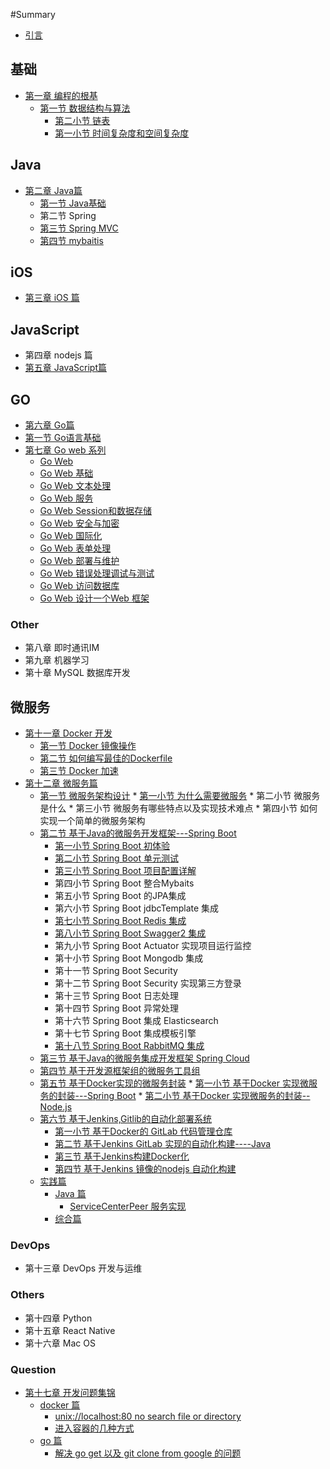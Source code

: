 #Summary

* [引言](README.md)

## 基础

* [第一章 编程的根基](chapter1.md)
  * [第一节 数据结构与算法](chapter1/di-yi-jie-shu-ju-jie-gou-yu-suan-fa.md)
    * [第二小节 链表](chapter1/di-yi-jie-shu-ju-jie-gou-yu-suan-fa/di-yi-xiao-jie-lian-biao.md)
    * [第一小节 时间复杂度和空间复杂度](chapter1/di-yi-jie-shu-ju-jie-gou-yu-suan-fa/di-yi-xiao-jie-shi-jian-fu-za-du-he-kong-jian-fu-za-du.md)

## Java  

* [第二章 Java篇](di-er-zhang-java-pian.md)
  * [第一节 Java基础](di-er-zhang-java-pian/di-yi-jie-java-ji-chu.md)
  * 第二节 Spring 
  * [第三节 Spring MVC](di-er-zhang-java-pian/di-san-jie-spring-mvc.md)
  * [第四节 mybaitis](di-er-zhang-java-pian/di-si-jie-mybaitis.md)

## iOS

* [第三章 iOS 篇](ios-pian.md)

## JavaScript

* 第四章 nodejs 篇
* [第五章 JavaScript篇](di-wu-zhang-javascriptpian.md)

## GO

* [第六章 Go篇](di-liu-zhang-go-pian.md)
* [第一节  Go语言基础](di-liu-zhang-go-pian/di-yi-jie-go-yu-yan-ji-chu.md)
* [第七章 Go web 系列](di-qi-zhang-go-web-xi-lie.md)
  * [Go Web ](di-qi-zhang-go-web-xi-lie/go-web.md)
  * [Go Web 基础](di-qi-zhang-go-web-xi-lie/go-web-ji-chu.md)
  * [Go Web 文本处理](di-qi-zhang-go-web-xi-lie/go-web-wen-ben-chu-li.md)
  * [Go Web 服务](di-qi-zhang-go-web-xi-lie/go-web-fu-wu.md)
  * [Go Web Session和数据存储](di-qi-zhang-go-web-xi-lie/go-web-sessionhe-shu-ju-cun-chu.md)
  * [Go Web 安全与加密](di-qi-zhang-go-web-xi-lie/go-web-an-quan-yu-jia-mi.md)
  * [Go Web 国际化](di-qi-zhang-go-web-xi-lie/go-web-guo-ji-hua.md)
  * [Go Web 表单处理](di-qi-zhang-go-web-xi-lie/go-web-biao-dan-chu-li.md)
  * [Go Web 部署与维护](di-qi-zhang-go-web-xi-lie/go-web-bu-shu-yu-wei-hu.md)
  * [Go Web 错误处理调试与测试](di-qi-zhang-go-web-xi-lie/go-web-cuo-wu-chu-li-diao-shi-yu-ce-shi.md)
  * [Go Web 访问数据库](di-qi-zhang-go-web-xi-lie/go-web-fang-wen-shu-ju-ku.md)
  * [Go Web 设计一个Web 框架](di-qi-zhang-go-web-xi-lie/go-web-she-ji-yi-ge-web-kuang-jia.md)

### Other

* 第八章 即时通讯IM
* 第九章 机器学习
* 第十章 MySQL 数据库开发

## 微服务

* [第十一章 Docker 开发](di-shi-yi-zhang-docker-kai-fa.md)
  * [第一节 Docker 镜像操作](di-shi-yi-zhang-docker-kai-fa/di-yi-jiedocker-jing-xiang-cao-zuo.md)
  * [第二节 如何编写最佳的Dockerfile](di-shi-yi-zhang-docker-kai-fa/di-er-jie-ru-he-bian-xie-zui-jia-de-dockfile.md)
  * [第三节 Docker 加速](di-shi-yi-zhang-docker-kai-fa/di-san-jie-docker-jia-su.md)
* [第十二章 微服务篇](di-shi-er-zhang-wei-fu-wu-yuan-li-yu-shi-jian.md)
  * [第一节 微服务架构设计](di-shi-er-zhang-wei-fu-wu-yuan-li-yu-shi-jian/di-yi-jie-wei-fu-wu-jia-gou-she-ji.md)
    	* [第一小节 为什么需要微服务](di-shi-er-zhang-wei-fu-wu-yuan-li-yu-shi-jian/di-yi-jie-wei-fu-wu-jia-gou-she-ji/di-yi-xiao-jie-wei-shi-yao-xu-yao-wei-fu-wu.md)
    	* 第二小节 微服务是什么
    	* 第三小节 微服务有哪些特点以及实现技术难点
    	* 第四小节 如何实现一个简单的微服务架构
  * [第二节 基于Java的微服务开发框架---Spring Boot](di-shi-er-zhang-wei-fu-wu-yuan-li-yu-shi-jian/di-er-jie-ji-yu-java-de-wei-fu-wu-kai-fa-kuang-67b6-spring-boot.md)
      * [第一小节 Spring Boot 初体验](di-shi-er-zhang-wei-fu-wu-yuan-li-yu-shi-jian/di-yi-xiao-jie-spring-boot.md)
      * [第二小节 Spring Boot 单元测试](di-shi-er-zhang-wei-fu-wu-yuan-li-yu-shi-jian/di-er-xiao-jie-spring-boot-dan-yuan-ce-shi.md)
      * [第三小节 Spring Boot 项目配置详解](di-shi-er-zhang-wei-fu-wu-yuan-li-yu-shi-jian/di-san-xiao-jie-spring-boot-xiang-mu-pei-zhi-xiang-jie.md)
      * 第四小节 Spring Boot 整合Mybaits
      * 第五小节 Spring Boot  的JPA集成
      * 第六小节 Spring Boot jdbcTemplate 集成
      * [第七小节 Spring Boot Redis 集成](di-shi-er-zhang-wei-fu-wu-yuan-li-yu-shi-jian/di-qi-xiao-jie-spring-boot-redis-ji-cheng.md)
      * [第八小节 Spring Boot Swagger2 集成](di-shi-er-zhang-wei-fu-wu-yuan-li-yu-shi-jian/di-san-xiao-jie-springboot-swagger2-ji-cheng.md)
      * 第九小节 Spring Boot Actuator 实现项目运行监控
      * 第十小节 Spring Boot Mongodb 集成
      * 第十一节 Spring Boot Security 
      * 第十二节 Spring Boot Security 实现第三方登录
      * 第十三节  Spring Boot 日志处理
      * 第十四节  Spring Boot 异常处理
      * 第十六节 Spring Boot 集成 Elasticsearch 
      * 第十七节 Spring Boot 集成模板引擎
      * [第十八节 Spring Boot RabbitMQ 集成](di-shi-er-zhang-wei-fu-wu-yuan-li-yu-shi-jian/di-shi-ba-jie-spring-boot-rabbitmq-ji-cheng.md)
  * [第三节 基于Java的微服务集成开发框架 Spring Cloud](di-shi-er-zhang-wei-fu-wu-yuan-li-yu-shi-jian/di-san-jie-ji-yu-java-de-wei-fu-wu-ji-cheng-kai-fa-kuang-jia-spring-cloud.md)
  * [第四节 基于开发源框架组的微服务工具组](di-shi-er-zhang-wei-fu-wu-yuan-li-yu-shi-jian/di-si-jie-ji-yu-kai-fa-yuan-kuang-jia-zu-de-wei-fu-wu-gong-ju-zu.md)
  * [第五节 基于Docker实现的微服务封装](di-shi-er-zhang-wei-fu-wu-yuan-li-yu-shi-jian/di-wu-jie-ji-yu-docker-shi-xian-de-wei-fu-wu-feng-zhuang.md)
    	* [第一小节 基于Docker 实现微服务的封装---Spring Boot](di-shi-er-zhang-wei-fu-wu-yuan-li-yu-shi-jian/di-wu-jie-ji-yu-docker-shi-xian-de-wei-fu-wu-feng-zhuang/di-yi-xiao-jie-ji-yu-docker-shi-xian-wei-fu-wu-de-feng-88c5-spring-boot.md)
    	* [第二小节 基于Docker 实现微服务的封装--Node.js](di-shi-er-zhang-wei-fu-wu-yuan-li-yu-shi-jian/di-wu-jie-ji-yu-docker-shi-xian-de-wei-fu-wu-feng-zhuang/di-er-xiao-jie-ji-yu-docker-shi-xian-wei-fu-wu-de-feng-88c5-node-js.md)
  * [第六节 基于Jenkins,Gitlib的自动化部署系统](di-shi-er-zhang-wei-fu-wu-yuan-li-yu-shi-jian/di-liu-jie-ji-yu-jenkins-gitlib-de-zi-dong-hua-bu-shu-xi-tong.md)
    * [第一小节 基于Docker的 GitLab 代码管理仓库](di-shi-er-zhang-wei-fu-wu-yuan-li-yu-shi-jian/di-liu-jie-ji-yu-jenkins-gitlib-de-zi-dong-hua-bu-shu-xi-tong/di-yi-xiao-jie-jiyu-docker-de-gitlab-dai-ma-guan-li-cang-ku.md)
    * [第二节 基于Jenkins GitLab 实现的自动化构建----Java](di-shi-er-zhang-wei-fu-wu-yuan-li-yu-shi-jian/di-liu-jie-ji-yu-jenkins-gitlib-de-zi-dong-hua-bu-shu-xi-tong/di-er-jie-ji-yu-jenkins-gitlab-shi-xian-de-zi-dong-hua-gou-5efa-java.md)
    * [第三节 基于Jenkins构建Docker化](di-shi-er-zhang-wei-fu-wu-yuan-li-yu-shi-jian/di-liu-jie-ji-yu-jenkins-gitlib-de-zi-dong-hua-bu-shu-xi-tong/di-san-jie-ji-yu-jenkins-gou-jian-docker-hua.md)
    * [第四节 基于Jenkins 镜像的nodejs 自动化构建 ](di-shi-er-zhang-wei-fu-wu-yuan-li-yu-shi-jian/di-liu-jie-ji-yu-jenkins-gitlib-de-zi-dong-hua-bu-shu-xi-tong/di-si-jie-ji-yu-jenkins-jing-xiang-de-nodejs-zi-dong-hua-gou-jian.md)
  * [实践篇](di-shi-er-zhang-wei-fu-wu-yuan-li-yu-shi-jian/shi-jian-pian.md)
    * [Java 篇](di-shi-er-zhang-wei-fu-wu-yuan-li-yu-shi-jian/shi-jian-pian/java-pian.md)
      * [ServiceCenterPeer 服务实现](di-shi-er-zhang-wei-fu-wu-yuan-li-yu-shi-jian/shi-jian-pian/java-pian/servicecenterpeer-fu-wu-shi-xian.md)
    * [综合篇](di-shi-er-zhang-wei-fu-wu-yuan-li-yu-shi-jian/shi-jian-pian/zong-he-pian.md)

### DevOps

* 第十三章 DevOps 开发与运维  

### Others

* 第十四章 Python
* 第十五章 React Native
* 第十六章 Mac OS 

### Question

* [第十七章 开发问题集锦](di-shi-qi-zhang-kai-fa-wen-ti-ji-jin.md)
  * [docker 篇](di-shi-qi-zhang-kai-fa-wen-ti-ji-jin/docker-pian.md)
    * [unix://localhost:80 no search file or directory](di-shi-qi-zhang-kai-fa-wen-ti-ji-jin/docker-pian/unixlocalhost80-no-search-file-or-directory.md)
    * [进入容器的几种方式](di-shi-qi-zhang-kai-fa-wen-ti-ji-jin/docker-pian/jin-ru-rong-qi-de-ji-zhong-fang-shi.md)
  * [go 篇](di-shi-qi-zhang-kai-fa-wen-ti-ji-jin/go-pian.md)
    * [解决 go get  以及 git clone from google 的问题](di-shi-qi-zhang-kai-fa-wen-ti-ji-jin/go-pian/jie-jue-go-get-yi-ji-git-clone-from-google-de-wen-ti.md)

